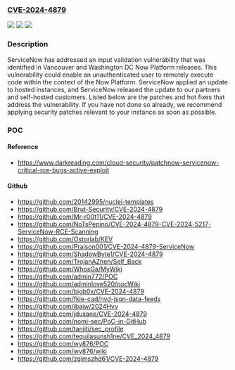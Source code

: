 ### [CVE-2024-4879](https://cve.mitre.org/cgi-bin/cvename.cgi?name=CVE-2024-4879)
![](https://img.shields.io/static/v1?label=Product&message=Now%20Platform&color=blue)
![](https://img.shields.io/static/v1?label=Version&message=0%3C%20Utah%20Patch%2010%20Hot%20Fix%203%20&color=brighgreen)
![](https://img.shields.io/static/v1?label=Vulnerability&message=CWE-1287%20Improper%20Validation%20of%20Specified%20Type%20of%20Input&color=brighgreen)

### Description

ServiceNow has addressed an input validation vulnerability that was identified in Vancouver and Washington DC Now Platform releases. This vulnerability could enable an unauthenticated user to remotely execute code within the context of the Now Platform. ServiceNow applied an update to hosted instances, and ServiceNow released the update to our partners and self-hosted customers. Listed below are the patches and hot fixes that address the vulnerability. If you have not done so already, we recommend applying security patches relevant to your instance as soon as possible.

### POC

#### Reference
- https://www.darkreading.com/cloud-security/patchnow-servicenow-critical-rce-bugs-active-exploit

#### Github
- https://github.com/20142995/nuclei-templates
- https://github.com/Brut-Security/CVE-2024-4879
- https://github.com/Mr-r00t11/CVE-2024-4879
- https://github.com/NoTsPepino/CVE-2024-4879-CVE-2024-5217-ServiceNow-RCE-Scanning
- https://github.com/Ostorlab/KEV
- https://github.com/Praison001/CVE-2024-4879-ServiceNow
- https://github.com/ShadowByte1/CVE-2024-4879
- https://github.com/TrojanAZhen/Self_Back
- https://github.com/WhosGa/MyWiki
- https://github.com/admin772/POC
- https://github.com/adminlove520/pocWiki
- https://github.com/bigb0x/CVE-2024-4879
- https://github.com/fkie-cad/nvd-json-data-feeds
- https://github.com/ibaiw/2024Hvv
- https://github.com/jdusane/CVE-2024-4879
- https://github.com/nomi-sec/PoC-in-GitHub
- https://github.com/tanjiti/sec_profile
- https://github.com/tequilasunsh1ne/CVE_2024_4879
- https://github.com/wy876/POC
- https://github.com/wy876/wiki
- https://github.com/zgimszhd61/CVE-2024-4879

